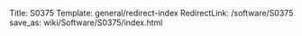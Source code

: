 Title: S0375
Template: general/redirect-index
RedirectLink: /software/S0375
save_as: wiki/Software/S0375/index.html